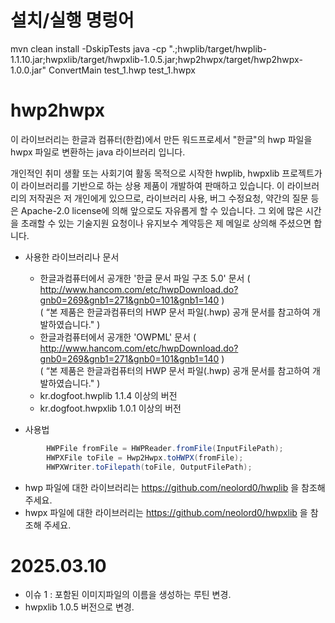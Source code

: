 # 설치/실행 명렁어
mvn clean install -DskipTests
java -cp ".;hwplib/target/hwplib-1.1.10.jar;hwpxlib/target/hwpxlib-1.0.5.jar;hwp2hwpx/target/hwp2hwpx-1.0.0.jar" ConvertMain test_1.hwp test_1.hwpx

# hwp2hwpx

이 라이브러리는 한글과 컴퓨터(한컴)에서 만든 워드프로세서 "한글"의 hwp 파일을 hwpx 파일로 변환하는 java 라이브러리 입니다.<br>

개인적인 취미 생활 또는 사회기여 활동 목적으로 시작한 hwplib, hwpxlib 프로젝트가 이 라이브러리를 기반으로 하는 상용 제품이 개발하여 판매하고 있습니다.
이 라이브러리의 저작권은 저 개인에게 있으므로, 라이브러리 사용, 버그 수정요청, 약간의 질문 등은 Apache-2.0 license에 의해 앞으로도 자유롭게 할 수 있습니다.
그 외에 많은 시간을 초래할 수 있는 기술지원 요청이나 유지보수 계약등은 제 메일로 상의해 주셨으면 합니다. <br>

* 사용한 라이브러리나 문서
    - 한글과컴퓨터에서 공개한  '한글 문서 파일 구조 5.0' 문서 ( http://www.hancom.com/etc/hwpDownload.do?gnb0=269&gnb1=271&gnb0=101&gnb1=140 ) <br>
      ( “본 제품은 한글과컴퓨터의 HWP 문서 파일(.hwp) 공개 문서를 참고하여 개발하였습니다." )
    - 한글과컴퓨터에서 공개한 'OWPML' 문서 ( http://www.hancom.com/etc/hwpDownload.do?gnb0=269&gnb1=271&gnb0=101&gnb1=140 ) <br>
      ( “본 제품은 한글과컴퓨터의 HWP 문서 파일(.hwp) 공개 문서를 참고하여 개발하였습니다." )
    - kr.dogfoot.hwplib 1.1.4 이상의 버전
    - kr.dogfoot.hwpxlib 1.0.1 이상의 버전

* 사용법
```java
        HWPFile fromFile = HWPReader.fromFile(InputFilePath);
        HWPXFile toFile = Hwp2Hwpx.toHWPX(fromFile);
        HWPXWriter.toFilepath(toFile, OutputFilePath);
```

* hwp 파일에 대한 라이브러리는 https://github.com/neolord0/hwplib 을 참조해 주세요.
* hwpx 파일에 대한 라이브러리는 https://github.com/neolord0/hwpxlib 을 참조해 주세요.

2025.03.10
=========================================================================================
* 이슈 1 : 포함된 이미지파일의 이름을 생성하는 루틴 변경.
* hwpxlib 1.0.5 버전으로 변경.


